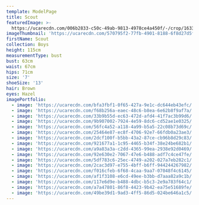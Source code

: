 ```yaml
---
template: ModelPage
title: Scout
featuredImage: >-
  https://ucarecdn.com/006b2833-c50c-49ab-9813-4978ce4a450f/-/crop/1633x1354/0,600/-/preview/
imageThumbnail: 'https://ucarecdn.com/570795f2-77fb-4901-8188-6f8d27d5f2c9/'
firstName: Scout
collection: Boys
height: 115cm
measurementType: bust
bust: 63cm
waist: 67cm
hips: 71cm
size: '7'
shoeSize: '13'
hair: Brown
eyes: Hazel
imagePortfolio:
  - image: 'https://ucarecdn.com/bfa3fbf1-0f65-427a-9e1c-dc644eb43efc/'
  - image: 'https://ucarecdn.com/f68b256a-eaec-48c6-b8ea-6e62b8f9af7a/'
  - image: 'https://ucarecdn.com/33b9b55d-ec63-472d-afd4-41f7ac3b99d6/'
  - image: 'https://ucarecdn.com/9b907002-7924-4e59-8dc6-cd52ae1e0325/'
  - image: 'https://ucarecdn.com/56fc4a52-a118-4a99-b5a5-22c08b73d69c/'
  - image: 'https://ucarecdn.com/25464e87-ec8f-4706-92e7-66fdb0a23ae3/'
  - image: 'https://ucarecdn.com/2dcf100f-b5bb-43a2-87ce-cb96b8d29c83/'
  - image: 'https://ucarecdn.com/921677a1-1c95-4465-b34f-38e24be682b1/'
  - image: 'https://ucarecdn.com/a9a83a3a-c2dd-4365-99ea-2938e92d0469/'
  - image: 'https://ucarecdn.com/92e630e2-7067-47e6-b488-adf7c4ce47fe/'
  - image: 'https://ucarecdn.com/5df783c6-25ec-4749-a202-027a7eb282c1/'
  - image: 'https://ucarecdn.com/2cac3d97-e755-4bff-b6ff-944244267982/'
  - image: 'https://ucarecdn.com/f016cfeb-6f68-4caa-9aa7-07048f4c6145/'
  - image: 'https://ucarecdn.com/af1f3108-e6cd-49ee-b3bb-d7aaa82a9c1b/'
  - image: 'https://ucarecdn.com/117e6d9e-b488-4dbc-b5c3-2e9a783f64c1/'
  - image: 'https://ucarecdn.com/a7a47801-86f8-4423-9b42-ea75e51689fe/'
  - image: 'https://ucarecdn.com/49be39d1-9ad3-4ff5-86d5-024be646a1c5/'
---
```


